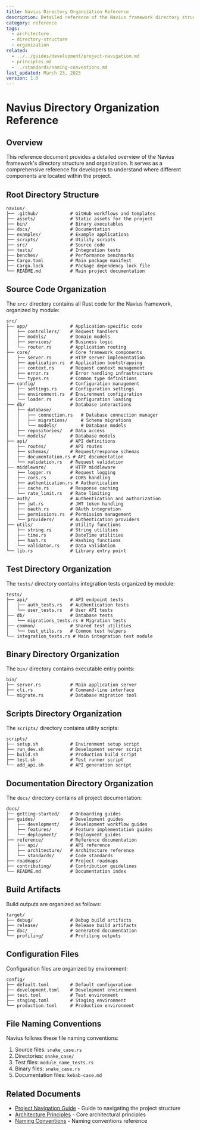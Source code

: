 ```yaml
---
title: Navius Directory Organization Reference
description: Detailed reference of the Navius framework directory structure and organization
category: reference
tags:
  - architecture
  - directory-structure
  - organization
related:
  - ../../guides/development/project-navigation.md
  - principles.md
  - ../standards/naming-conventions.md
last_updated: March 23, 2025
version: 1.0
---
```


# Navius Directory Organization Reference

## Overview
This reference document provides a detailed overview of the Navius framework's directory structure and organization. It serves as a comprehensive reference for developers to understand where different components are located within the project.

## Root Directory Structure

```
navius/
├── .github/            # GitHub workflows and templates
├── assets/             # Static assets for the project
├── bin/                # Binary executables
├── docs/               # Documentation
├── examples/           # Example applications
├── scripts/            # Utility scripts
├── src/                # Source code
├── tests/              # Integration tests
├── benches/            # Performance benchmarks
├── Cargo.toml          # Main package manifest
├── Cargo.lock          # Package dependency lock file
└── README.md           # Main project documentation
```

## Source Code Organization

The `src/` directory contains all Rust code for the Navius framework, organized by module:

```
src/
├── app/                # Application-specific code
│   ├── controllers/    # Request handlers
│   ├── models/         # Domain models
│   ├── services/       # Business logic
│   └── router.rs       # Application routing
├── core/               # Core framework components
│   ├── server.rs       # HTTP server implementation
│   ├── application.rs  # Application bootstrapping
│   ├── context.rs      # Request context management
│   ├── error.rs        # Error handling infrastructure
│   └── types.rs        # Common type definitions
├── config/             # Configuration management
│   ├── settings.rs     # Configuration settings
│   ├── environment.rs  # Environment configuration
│   └── loader.rs       # Configuration loading
├── db/                 # Database interactions
│   ├── database/
│   │   ├── connection.rs   # Database connection manager
│   │   ├── migrations/     # Schema migrations
│   │   └── models/         # Database models
│   ├── repositories/   # Data access
│   └── models/         # Database models
├── api/                # API definitions
│   ├── routes/         # API routes
│   ├── schemas/        # Request/response schemas
│   ├── documentation.rs # API documentation
│   └── validation.rs   # Request validation
├── middleware/         # HTTP middleware
│   ├── logger.rs       # Request logging
│   ├── cors.rs         # CORS handling
│   ├── authentication.rs # Authentication
│   ├── cache.rs        # Response caching
│   └── rate_limit.rs   # Rate limiting
├── auth/               # Authentication and authorization
│   ├── jwt.rs          # JWT token handling
│   ├── oauth.rs        # OAuth integration
│   ├── permissions.rs  # Permission management
│   └── providers/      # Authentication providers
├── utils/              # Utility functions
│   ├── string.rs       # String utilities
│   ├── time.rs         # DateTime utilities
│   ├── hash.rs         # Hashing functions
│   └── validator.rs    # Data validation
└── lib.rs              # Library entry point
```

## Test Directory Organization

The `tests/` directory contains integration tests organized by module:

```
tests/
├── api/                # API endpoint tests
│   ├── auth_tests.rs   # Authentication tests
│   └── user_tests.rs   # User API tests
├── db/                 # Database tests
│   └── migrations_tests.rs # Migration tests
├── common/             # Shared test utilities
│   └── test_utils.rs   # Common test helpers
└── integration_tests.rs # Main integration test module
```

## Binary Directory Organization

The `bin/` directory contains executable entry points:

```
bin/
├── server.rs           # Main application server
├── cli.rs              # Command-line interface
└── migrate.rs          # Database migration tool
```

## Scripts Directory Organization

The `scripts/` directory contains utility scripts:

```
scripts/
├── setup.sh            # Environment setup script
├── run_dev.sh          # Development server script
├── build.sh            # Production build script
├── test.sh             # Test runner script
└── add_api.sh          # API generation script
```

## Documentation Directory Organization

The `docs/` directory contains all project documentation:

```
docs/
├── getting-started/    # Onboarding guides
├── guides/             # Development guides
│   ├── development/    # Development workflow guides
│   ├── features/       # Feature implementation guides
│   └── deployment/     # Deployment guides
├── reference/          # Reference documentation
│   ├── api/            # API reference
│   ├── architecture/   # Architecture reference
│   └── standards/      # Code standards
├── roadmaps/           # Project roadmaps
├── contributing/       # Contribution guidelines
└── README.md           # Documentation index
```

## Build Artifacts

Build outputs are organized as follows:

```
target/
├── debug/              # Debug build artifacts
├── release/            # Release build artifacts
├── doc/                # Generated documentation
└── profiling/          # Profiling outputs
```

## Configuration Files

Configuration files are organized by environment:

```
config/
├── default.toml        # Default configuration
├── development.toml    # Development environment
├── test.toml           # Test environment
├── staging.toml        # Staging environment
└── production.toml     # Production environment
```

## File Naming Conventions

Navius follows these file naming conventions:

1. Source files: `snake_case.rs`
2. Directories: `snake_case/`
3. Test files: `module_name_tests.rs`
4. Binary files: `snake_case.rs`
5. Documentation files: `kebab-case.md`

## Related Documents

- [Project Navigation Guide](../../guides/development/project-navigation.md) - Guide to navigating the project structure
- [Architecture Principles](principles.md) - Core architectural principles
- [Naming Conventions](../standards/naming-conventions.md) - Naming conventions reference 
